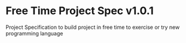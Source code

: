 # Free Time Project Spec v1.0.1

Project Specification to build project in free time to exercise or try new
programming language
